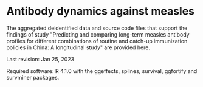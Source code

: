 # Antibody dynamics against measles

The aggregated deidentified data and source code files that support the findings of study "Predicting and comparing long-term measles antibody profiles for different combinations of routine and catch-up immunization policies in China: A longitudinal study" are provided here.

Last revision: Jan 25, 2023

Required software: R 4.1.0 with the ggeffects, splines, survival, ggfortify and survminer packages.
